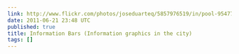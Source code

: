```yaml
---
link: http://www.flickr.com/photos/joseduarteq/5857976519/in/pool-95477519@N00
date: 2011-06-21 23:48 UTC
published: true
title: Information Bars (Information graphics in the city)
tags: []
---
```



